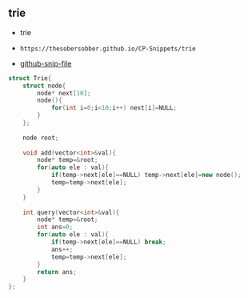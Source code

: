 
## trie

- trie
- ```
  https://thesobersobber.github.io/CP-Snippets/trie
  ```
- [github-snip-file](https://github.com/theSoberSobber/CP-Snippets/blob/main/snippets.json#L1449)

```cpp
struct Trie{
    struct node{
        node* next[10];
        node(){
            for(int i=0;i<10;i++) next[i]=NULL;
        }
    };
 
    node root;
 
    void add(vector<int>&val){
        node* temp=&root;
        for(auto ele : val){
            if(temp->next[ele]==NULL) temp->next[ele]=new node();
            temp=temp->next[ele];
        }
    }
 
    int query(vector<int>&val){
        node* temp=&root;
        int ans=0;
        for(auto ele : val){
            if(temp->next[ele]==NULL) break;
            ans++;
            temp=temp->next[ele];
        }
        return ans;
    }
};

```
